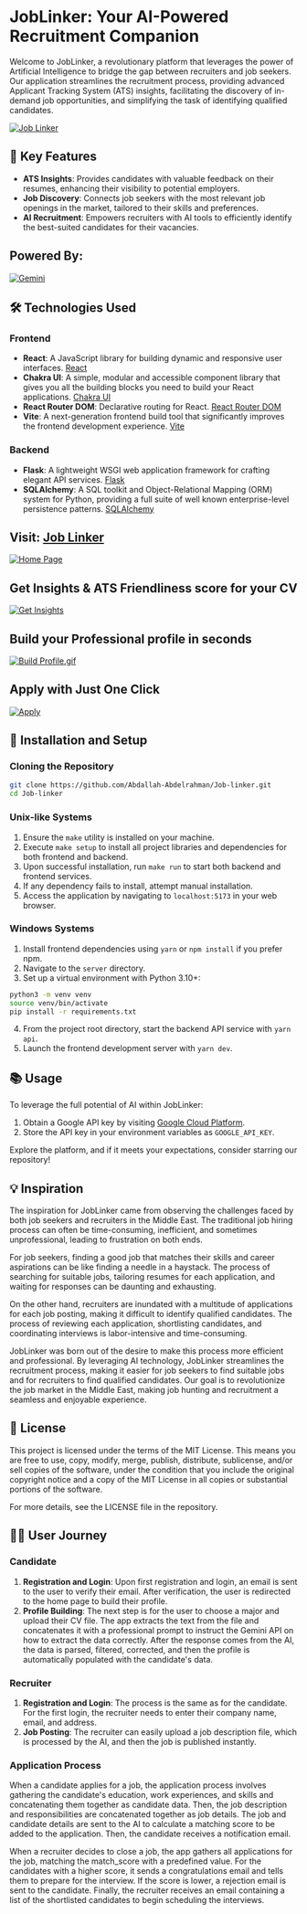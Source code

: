 # JobLinker: Your AI-Powered Recruitment Companion

Welcome to JobLinker, a revolutionary platform that leverages the power of Artificial Intelligence to bridge the gap between recruiters and job seekers. Our application streamlines the recruitment process, providing advanced Applicant Tracking System (ATS) insights, facilitating the discovery of in-demand job opportunities, and simplifying the task of identifying qualified candidates.

[![Job Linker](https://i.postimg.cc/8c93cJnn/Designer-8-removebg-preview.png)](https://postimg.cc/GTPzS2Rk)

## 🌟 Key Features

- **ATS Insights**: Provides candidates with valuable feedback on their resumes, enhancing their visibility to potential employers.
- **Job Discovery**: Connects job seekers with the most relevant job openings in the market, tailored to their skills and preferences.
- **AI Recruitment**: Empowers recruiters with AI tools to efficiently identify the best-suited candidates for their vacancies.

## Powered By:
[![Gemini](https://i.postimg.cc/QC24hLH2/Gemini-SS-width-1300.jpg)](https://postimg.cc/PvMzQRby)

## 🛠️ Technologies Used

### Frontend

- **React**: A JavaScript library for building dynamic and responsive user interfaces. [React](https://react.dev/)
- **Chakra UI**: A simple, modular and accessible component library that gives you all the building blocks you need to build your React applications. [Chakra UI](https://v2.chakra-ui.com/getting-started)
- **React Router DOM**: Declarative routing for React. [React Router DOM](https://reactrouter.com/en/main/start/overview)
- **Vite**: A next-generation frontend build tool that significantly improves the frontend development experience. [Vite](https://vitejs.dev/guide/)

### Backend

- **Flask**: A lightweight WSGI web application framework for crafting elegant API services. [Flask](https://flask.palletsprojects.com/en/3.0.x/)
- **SQLAlchemy**: A SQL toolkit and Object-Relational Mapping (ORM) system for Python, providing a full suite of well known enterprise-level persistence patterns. [SQLAlchemy](https://www.sqlalchemy.org/)

## Visit: [Job Linker](https://job-linker.netlify.app)
[![Home Page](https://i.postimg.cc/tRM82wCt/Screenshot-2024-05-24-075939.png)](https://postimg.cc/hhVCGCmf)

## Get Insights & ATS Friendliness score for your CV
[![Get Insights](https://i.postimg.cc/gkRdRmq6/Screenshot-2024-05-24-081314.png)](https://postimg.cc/tYXLG0cX)

## Build your Professional profile in seconds
[![Build Profile.gif](https://i.postimg.cc/8C3fcTmn/Untitledvideo1-ezgif-com-video-to-gif-converter-1.gif)](https://postimg.cc/kVQgh3Zx)

## Apply with Just One Click
[![Apply](https://i.postimg.cc/0ysv0FcX/Screenshot-2024-05-24-081755.png)](https://postimg.cc/tY28XS0F)

## 🚀 Installation and Setup

### Cloning the Repository

```bash
git clone https://github.com/Abdallah-Abdelrahman/Job-linker.git
cd Job-linker
```

### Unix-like Systems

1. Ensure the `make` utility is installed on your machine.
2. Execute `make setup` to install all project libraries and dependencies for both frontend and backend.
3. Upon successful installation, run `make run` to start both backend and frontend services.
4. If any dependency fails to install, attempt manual installation.
5. Access the application by navigating to `localhost:5173` in your web browser.

### Windows Systems

1. Install frontend dependencies using `yarn` or `npm install` if you prefer npm.
2. Navigate to the `server` directory.
3. Set up a virtual environment with Python 3.10+:

```bash
python3 -m venv venv
source venv/bin/activate
pip install -r requirements.txt
```

4. From the project root directory, start the backend API service with `yarn api`.
5. Launch the frontend development server with `yarn dev`.

## 📚 Usage

To leverage the full potential of AI within JobLinker:

1. Obtain a Google API key by visiting [Google Cloud Platform](https://aistudio.google.com/app/apikey).
2. Store the API key in your environment variables as `GOOGLE_API_KEY`.

Explore the platform, and if it meets your expectations, consider starring our repository!

## 💡 Inspiration

The inspiration for JobLinker came from observing the challenges faced by both job seekers and recruiters in the Middle East. The traditional job hiring process can often be time-consuming, inefficient, and sometimes unprofessional, leading to frustration on both ends.

For job seekers, finding a good job that matches their skills and career aspirations can be like finding a needle in a haystack. The process of searching for suitable jobs, tailoring resumes for each application, and waiting for responses can be daunting and exhausting.

On the other hand, recruiters are inundated with a multitude of applications for each job posting, making it difficult to identify qualified candidates. The process of reviewing each application, shortlisting candidates, and coordinating interviews is labor-intensive and time-consuming.

JobLinker was born out of the desire to make this process more efficient and professional. By leveraging AI technology, JobLinker streamlines the recruitment process, making it easier for job seekers to find suitable jobs and for recruiters to find qualified candidates. Our goal is to revolutionize the job market in the Middle East, making job hunting and recruitment a seamless and enjoyable experience.

## 📄 License

This project is licensed under the terms of the MIT License. This means you are free to use, copy, modify, merge, publish, distribute, sublicense, and/or sell copies of the software, under the condition that you include the original copyright notice and a copy of the MIT License in all copies or substantial portions of the software.

For more details, see the LICENSE file in the repository.


## 🚶‍♀️ User Journey

### Candidate

1. **Registration and Login**: Upon first registration and login, an email is sent to the user to verify their email. After verification, the user is redirected to the home page to build their profile.
2. **Profile Building**: The next step is for the user to choose a major and upload their CV file. The app extracts the text from the file and concatenates it with a professional prompt to instruct the Gemini API on how to extract the data correctly. After the response comes from the AI, the data is parsed, filtered, corrected, and then the profile is automatically populated with the candidate's data.

### Recruiter

1. **Registration and Login**: The process is the same as for the candidate. For the first login, the recruiter needs to enter their company name, email, and address.
2. **Job Posting**: The recruiter can easily upload a job description file, which is processed by the AI, and then the job is published instantly.

### Application Process

When a candidate applies for a job, the application process involves gathering the candidate's education, work experiences, and skills and concatenating them together as candidate data. Then, the job description and responsibilities are concatenated together as job details. The job and candidate details are sent to the AI to calculate a matching score to be added to the application. Then, the candidate receives a notification email.

When a recruiter decides to close a job, the app gathers all applications for the job, matching the match_score with a predefined value. For the candidates with a higher score, it sends a congratulations email and tells them to prepare for the interview. If the score is lower, a rejection email is sent to the candidate. Finally, the recruiter receives an email containing a list of the shortlisted candidates to begin scheduling the interviews.
